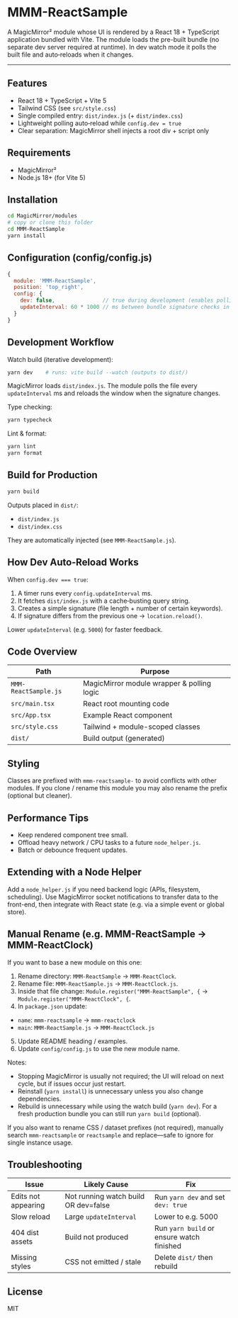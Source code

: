 # MMM-ReactSample

A MagicMirror² module whose UI is rendered by a React 18 + TypeScript application bundled with Vite. The module loads the pre-built bundle (no separate dev server required at runtime). In dev watch mode it polls the built file and auto‑reloads when it changes.

---

## Features

- React 18 + TypeScript + Vite 5
- Tailwind CSS (see `src/style.css`)
- Single compiled entry: `dist/index.js` (+ `dist/index.css`)
- Lightweight polling auto‑reload while `config.dev = true`
- Clear separation: MagicMirror shell injects a root div + script only

## Requirements

- MagicMirror²
- Node.js 18+ (for Vite 5)

## Installation

```bash
cd MagicMirror/modules
# copy or clone this folder
cd MMM-ReactSample
yarn install
```

## Configuration (config/config.js)

```js
{
  module: 'MMM-ReactSample',
  position: 'top_right',
  config: {
    dev: false,               // true during development (enables polling reload)
    updateInterval: 60 * 1000 // ms between bundle signature checks in dev
  }
}
```

## Development Workflow

Watch build (iterative development):
```bash
yarn dev    # runs: vite build --watch (outputs to dist/)
```
MagicMirror loads `dist/index.js`. The module polls the file every `updateInterval` ms and reloads the window when the signature changes.

Type checking:
```bash
yarn typecheck
```

Lint & format:
```bash
yarn lint
yarn format
```

## Build for Production

```bash
yarn build
```

Outputs placed in `dist/`:
- `dist/index.js`
- `dist/index.css`

They are automatically injected (see `MMM-ReactSample.js`).

## How Dev Auto‑Reload Works

When `config.dev === true`:
1. A timer runs every `config.updateInterval` ms.
2. It fetches `dist/index.js` with a cache‑busting query string.
3. Creates a simple signature (file length + number of certain keywords).
4. If signature differs from the previous one → `location.reload()`.

Lower `updateInterval` (e.g. `5000`) for faster feedback.

## Code Overview

| Path | Purpose |
|------|---------|
| `MMM-ReactSample.js` | MagicMirror module wrapper & polling logic |
| `src/main.tsx` | React root mounting code |
| `src/App.tsx` | Example React component |
| `src/style.css` | Tailwind + module-scoped classes |
| `dist/` | Build output (generated) |

## Styling

Classes are prefixed with `mmm-reactsample-` to avoid conflicts with other modules. If you clone / rename this module you may also rename the prefix (optional but cleaner).

## Performance Tips

- Keep rendered component tree small.
- Offload heavy network / CPU tasks to a future `node_helper.js`.
- Batch or debounce frequent updates.

## Extending with a Node Helper

Add a `node_helper.js` if you need backend logic (APIs, filesystem, scheduling). Use MagicMirror socket notifications to transfer data to the front-end, then integrate with React state (e.g. via a simple event or global store).

## Manual Rename (e.g. MMM-ReactSample → MMM-ReactClock)

If you want to base a new module on this one:
1. Rename directory: `MMM-ReactSample` → `MMM-ReactClock`.
2. Rename file: `MMM-ReactSample.js` → `MMM-ReactClock.js`.
3. Inside that file change: `Module.register("MMM-ReactSample", {` → `Module.register("MMM-ReactClock", {`.
4. In `package.json` update:
  - `name`: `mmm-reactsample` → `mmm-reactclock`
  - `main`: `MMM-ReactSample.js` → `MMM-ReactClock.js`
5. Update README heading / examples.
6. Update `config/config.js` to use the new module name.

Notes:
- Stopping MagicMirror is usually not required; the UI will reload on next cycle, but if issues occur just restart.
- Reinstall (`yarn install`) is unnecessary unless you also change dependencies.
- Rebuild is unnecessary while using the watch build (`yarn dev`). For a fresh production bundle you can still run `yarn build` (optional).

If you also want to rename CSS / dataset prefixes (not required), manually search `mmm-reactsample` or `reactsample` and replace—safe to ignore for single instance usage.

## Troubleshooting

| Issue | Likely Cause | Fix |
|-------|--------------|-----|
| Edits not appearing | Not running watch build OR dev=false | Run `yarn dev` and set `dev: true` |
| Slow reload | Large `updateInterval` | Lower to e.g. 5000 |
| 404 dist assets | Build not produced | Run `yarn build` or ensure watch finished |
| Missing styles | CSS not emitted / stale | Delete `dist/` then rebuild |

## License

MIT

